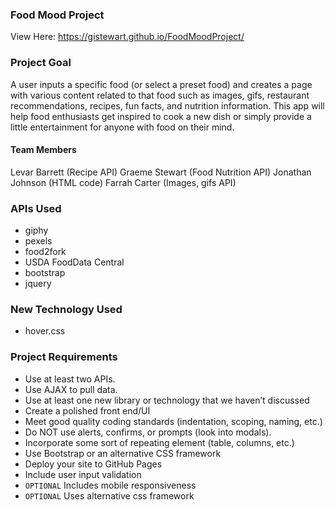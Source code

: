 ### Food Mood Project
View Here: https://gistewart.github.io/FoodMoodProject/

### Project Goal
A user inputs a specific food (or select a preset food) and creates a page with various content related to that food such as images, gifs, restaurant recommendations, recipes, fun facts, and nutrition information.  This app will help food enthusiasts get inspired to cook a new dish or simply provide a little entertainment for anyone with food on their mind.

#### Team Members
Levar Barrett (Recipe API)
Graeme Stewart (Food Nutrition API)
Jonathan Johnson (HTML code)
Farrah Carter (Images, gifs API)

### APIs Used
* giphy
* pexels
* food2fork
* USDA FoodData Central
* bootstrap
* jquery

### New Technology Used
* hover.css

### Project Requirements
* Use at least two APIs.
* Use AJAX to pull data.
* Use at least one new library or technology that we haven’t discussed
* Create a polished front end/UI 
* Meet good quality coding standards (indentation, scoping, naming, etc.)
* Do NOT use alerts, confirms, or prompts (look into modals).
* Incorporate some sort of repeating element (table, columns, etc.)
* Use Bootstrap or an alternative CSS framework
* Deploy your site to GitHub Pages
* Include user input validation
* `OPTIONAL` Includes mobile responsiveness
* `OPTIONAL` Uses alternative css framework
